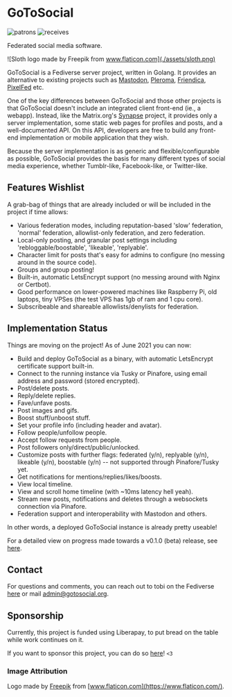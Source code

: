# GoToSocial

![patrons](https://img.shields.io/liberapay/patrons/dumpsterqueer.svg?logo=liberapay) ![receives](https://img.shields.io/liberapay/receives/dumpsterqueer.svg?logo=liberapay)

Federated social media software.

![Sloth logo made by Freepik from www.flaticon.com](./assets/sloth.png)

GoToSocial is a Fediverse server project, written in Golang. It provides an alternative to existing projects such as [Mastodon](https://joinmastodon.org/), [Pleroma](https://pleroma.social/), [Friendica](https://friendica.net), [PixelFed](https://pixelfed.org/) etc.

One of the key differences between GoToSocial and those other projects is that GoToSocial doesn't include an integrated client front-end (ie., a webapp). Instead, like the Matrix.org's [Synapse](https://github.com/matrix-org/synapse) project, it provides only a server implementation, some static web pages for profiles and posts, and a well-documented API. On this API, developers are free to build any front-end implementation or mobile application that they wish.

Because the server implementation is as generic and flexible/configurable as possible, GoToSocial provides the basis for many different types of social media experience, whether Tumblr-like, Facebook-like, or Twitter-like.

## Features Wishlist

A grab-bag of things that are already included or will be included in the project if time allows:

* Various federation modes, including reputation-based 'slow' federation, 'normal' federation, allowlist-only federation, and zero federation.
* Local-only posting, and granular post settings including 'rebloggable/boostable', 'likeable', 'replyable'.
* Character limit for posts that's easy for admins to configure (no messing around in the source code).
* Groups and group posting!
* Built-in, automatic LetsEncrypt support (no messing around with Nginx or Certbot).
* Good performance on lower-powered machines like Raspberry Pi, old laptops, tiny VPSes (the test VPS has 1gb of ram and 1 cpu core).
* Subscribeable and shareable allowlists/denylists for federation.

## Implementation Status

Things are moving on the project! As of June 2021 you can now:

* Build and deploy GoToSocial as a binary, with automatic LetsEncrypt certificate support built-in.
* Connect to the running instance via Tusky or Pinafore, using email address and password (stored encrypted).
* Post/delete posts.
* Reply/delete replies.
* Fave/unfave posts.
* Post images and gifs.
* Boost stuff/unboost stuff.
* Set your profile info (including header and avatar).
* Follow people/unfollow people.
* Accept follow requests from people.
* Post followers only/direct/public/unlocked.
* Customize posts with further flags: federated (y/n), replyable (y/n), likeable (y/n), boostable (y/n) -- not supported through Pinafore/Tusky yet.
* Get notifications for mentions/replies/likes/boosts.
* View local timeline.
* View and scroll home timeline (with ~10ms latency hell yeah).
* Stream new posts, notifications and deletes through a websockets connection via Pinafore.
* Federation support and interoperability with Mastodon and others.

In other words, a deployed GoToSocial instance is already pretty useable!

For a detailed view on progress made towards a v0.1.0 (beta) release, see [here](./PROGRESS.md).

## Contact

For questions and comments, you can reach out to tobi on the Fediverse [here](https://ondergrond.org/@dumpsterqueer) or mail admin@gotosocial.org.

## Sponsorship

Currently, this project is funded using Liberapay, to put bread on the table while work continues on it.

If you want to sponsor this project, you can do so [here](https://liberapay.com/dumpsterqueer/)! `<3`

### Image Attribution

Logo made by [Freepik](https://www.freepik.com) from [www.flaticon.com](https://www.flaticon.com/).

